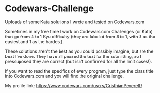 # Codewars-Challenge
Uploads of some Kata solutions I wrote and tested on Codewars.com

Sometimes in my free time I work on Codewars.com Challenges (or Kata) that go from 4 to 1 Kyu difficulty (they are labeled from 8 to 1, with 8 as the easiest and 1 as the hardest).

These solutions aren't the best as you could possibly imagine, but are the best I've done. They have all passed the test for the submitting, so I pressuposed they are correct (but isn't confirmed for all the limit cases!).

If you want to read the specifics of every program, just type the class title into Codewars.com and you will find the original challenge. 

My profile link: https://www.codewars.com/users/CristhianPeverelli/
